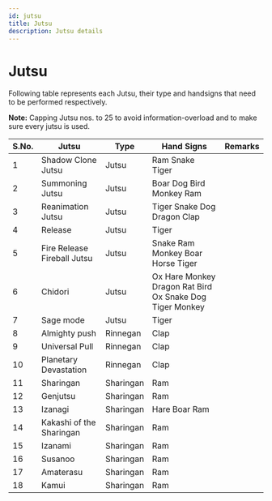 ```yaml
---
id: jutsu
title: Jutsu
description: Jutsu details
---
```



# Jutsu

Following table represents each Jutsu, their type and handsigns that need to be performed respectively.

**Note:** Capping Jutsu nos. to 25 to avoid information-overload and to make sure every jutsu is used.


| S.No. | Jutsu | Type | Hand Signs | Remarks |
|---|---|---|---|---|
| 1  | Shadow Clone Jutsu | Jutsu | Ram Snake Tiger |  |
| 2  | Summoning Jutsu | Jutsu | Boar Dog Bird Monkey Ram |  |
| 3  | Reanimation Jutsu | Jutsu | Tiger Snake Dog Dragon Clap |  |
| 4  | Release | Jutsu | Tiger |  |
| 5  | Fire Release Fireball Jutsu | Jutsu | Snake Ram Monkey Boar Horse Tiger |  |
| 6  | Chidori | Jutsu | Ox Hare Monkey Dragon Rat Bird Ox Snake Dog Tiger Monkey |  |
| 7  | Sage mode | Jutsu | Tiger |  |
| 8  | Almighty push | Rinnegan | Clap |  |
| 9  | Universal Pull | Rinnegan | Clap |  |
| 10 | Planetary Devastation | Rinnegan | Clap |  |
| 11 | Sharingan | Sharingan | Ram |  |
| 12 | Genjutsu | Sharingan | Ram |  |
| 13 | Izanagi | Sharingan | Hare Boar Ram |  |
| 14 | Kakashi of the Sharingan | Sharingan | Ram |  |
| 15 | Izanami | Sharingan | Ram |  |
| 16 | Susanoo | Sharingan | Ram |  |
| 17 | Amaterasu | Sharingan | Ram |  |
| 18 | Kamui | Sharingan | Ram |  |